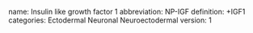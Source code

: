name: Insulin like growth factor 1
abbreviation: NP-IGF
definition: +IGF1
categories: Ectodermal Neuronal Neuroectodermal
version: 1
